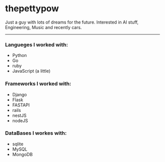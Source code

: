 # thepettypow

Just a guy with lots of dreams for the future.
Interested in AI stuff, Engineering, Music and recently cars.

---

### Langueges I worked with:

- Python
- Go
- ruby
- JavaScript (a little)

### Frameworks I worked with:

- Django
- Flask
- FASTAPI
- rails
- nestJS
- nodeJS

### DataBases I workes with:

- sqlite
- MySQL
- MongoDB
